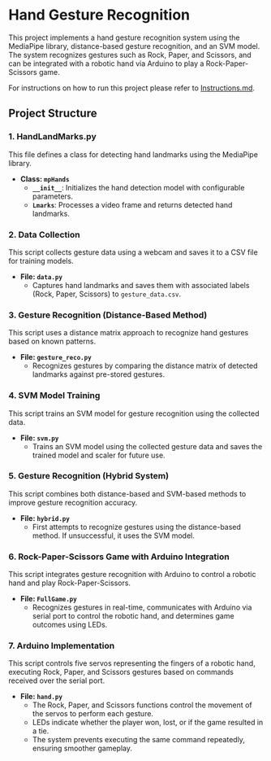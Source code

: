 # Hand Gesture Recognition 

This project implements a hand gesture recognition system using the MediaPipe library, distance-based gesture recognition, and an SVM model. The system recognizes gestures such as Rock, Paper, and Scissors, and can be integrated with a robotic hand via Arduino to play a Rock-Paper-Scissors game. 

For instructions on how to run this project please refer to [Instructions.md](./Instructions.md).

## Project Structure

### 1. HandLandMarks.py
This file defines a class for detecting hand landmarks using the MediaPipe library.

- **Class: `mpHands`**
  - **`__init__`**: Initializes the hand detection model with configurable parameters.
  - **`Lmarks`**: Processes a video frame and returns detected hand landmarks.

### 2. Data Collection
This script collects gesture data using a webcam and saves it to a CSV file for training models.

- **File: `data.py`**
  - Captures hand landmarks and saves them with associated labels (Rock, Paper, Scissors) to `gesture_data.csv`.

### 3. Gesture Recognition (Distance-Based Method)
This script uses a distance matrix approach to recognize hand gestures based on known patterns.

- **File: `gesture_reco.py`**
  - Recognizes gestures by comparing the distance matrix of detected landmarks against pre-stored gestures.

### 4. SVM Model Training
This script trains an SVM model for gesture recognition using the collected data.

- **File: `svm.py`**
  - Trains an SVM model using the collected gesture data and saves the trained model and scaler for future use.

### 5. Gesture Recognition (Hybrid System)
This script combines both distance-based and SVM-based methods to improve gesture recognition accuracy.

- **File: `hybrid.py`**
  - First attempts to recognize gestures using the distance-based method. If unsuccessful, it uses the SVM model.

### 6. Rock-Paper-Scissors Game with Arduino Integration
This script integrates gesture recognition with Arduino to control a robotic hand and play Rock-Paper-Scissors.

- **File: `FullGame.py`**
  - Recognizes gestures in real-time, communicates with Arduino via serial port to control the robotic hand, and determines game outcomes using LEDs.

### 7. Arduino Implementation
This script controls five servos representing the fingers of a robotic hand, executing Rock, Paper, and Scissors gestures based on commands received over the serial port.

- **File: `hand.py`**
  - The Rock, Paper, and Scissors functions control the movement of the servos to perform each gesture.
  - LEDs indicate whether the player won, lost, or if the game resulted in a tie.
  - The system prevents executing the same command repeatedly, ensuring smoother gameplay.
